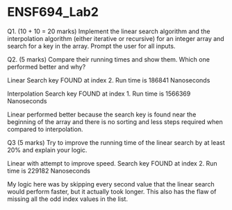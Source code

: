 # ENSF694_Lab2

Q1. (10 + 10 = 20 marks)
Implement the linear search algorithm and the interpolation algorithm (either iterative or
recursive) for an integer array and search for a key in the array. Prompt the user for all inputs.

Q2. (5 marks)
Compare their running times and show them. Which one performed better and why?

Linear
Search key FOUND at index 2.
Run time is 186841 Nanoseconds

Interpolation
Search key FOUND at index 1.
Run time is 1566369 Nanoseconds

Linear performed better because the search key is found near the beginning of the array and there is no sorting and less 
steps required when compared to interpolation.

Q3 (5 marks)
Try to improve the running time of the linear search by at least 20% and explain your logic.

Linear with attempt to improve speed.
Search key FOUND at index 2.
Run time is 229182 Nanoseconds

My logic here was by skipping every second value that the linear search would perform faster, but it actually took longer. 
This also has the flaw of missing all the odd index values in the list. 
